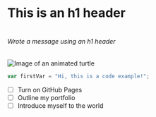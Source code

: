 # <h1>This is an h1 header</h1>
# <h6>Wrote a message using an h1 header</h6>
![Image of an animated turtle](https://img.freepik.com/premium-vector/vector-illustration-cute-cartoon-turtle-white-background_122784-8247.jpg)
``` javascript
var firstVar = "Hi, this is a code example!";
```
- [ ] Turn on GitHub Pages
- [ ] Outline my portfolio
- [ ] Introduce myself to the world
